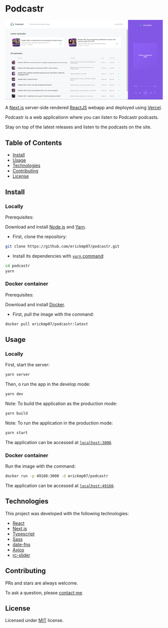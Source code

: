 # Podcastr

![banner](./public/podcastr-homepage.png)

A [Next.js](https://nextjs.org/) server-side rendered [ReactJS](https://reactjs.org/) webapp and deployed using [Vercel](https://vercel.com/).

Podcastr is a web applicationn where you can listen to Podcastr podcasts.

Stay on top of the latest releases and listen to the podcasts on the site.

## Table of Contents

- [Install](#install)
- [Usage](#usage)
- [Technologies](#technologies)
- [Contributing](#contributing)
- [License](#license)

## Install

### Locally

Prerequisites:

Download and install [Node.js](https://nodejs.org/en/download/) and [Yarn](https://classic.yarnpkg.com/en/docs/install/).


- First, clone the repository:
```bash
git clone https://github.com/erickmp07/podcastr.git
```

- Install its dependencies with [`yarn` command](https://classic.yarnpkg.com/en/docs/usage):
```bash
cd podcastr
yarn
```

### Docker container

Prerequisites:

Download and install [Docker](https://www.docker.com/products/docker-desktop).

- First, pull the image with the command:
```bash
docker pull erickmp07/podcastr:latest
```

## Usage

### Locally

First, start the server:
```bash
yarn server
```

Then, o run the app in the develop mode:
```bash
yarn dev
```

Note: To build the application as the production mode:
```bash
yarn build
```

Note: To run the application in the production mode:
```bash
yarn start
```

The application can be accessed at [`localhost:3000`](http://localhost:3000).

### Docker container

Run the image with the command:
```bash
docker run -p 49160:3000 -d erickmp07/podcastr
```

The application can be accessed at [`localhost:49160`](http://localhost:49160).

## Technologies

This project was developed with the following technologies:

- [React](https://reactjs.org/)
- [Next.js](https://nextjs.org/)
- [Typescript](https://www.typescriptlang.org)
- [Sass](https://sass-lang.com/)
- [date-fns](https://date-fns.org/)
- [Axios](https://axios-http.com/)
- [rc-slider](https://slider-react-component.vercel.app/)

## Contributing

PRs and stars are always welcome.

To ask a question, please [contact me](mailto:erimacedo_92@hotmail.com).

## License

Licensed under [MIT](LICENSE) license.